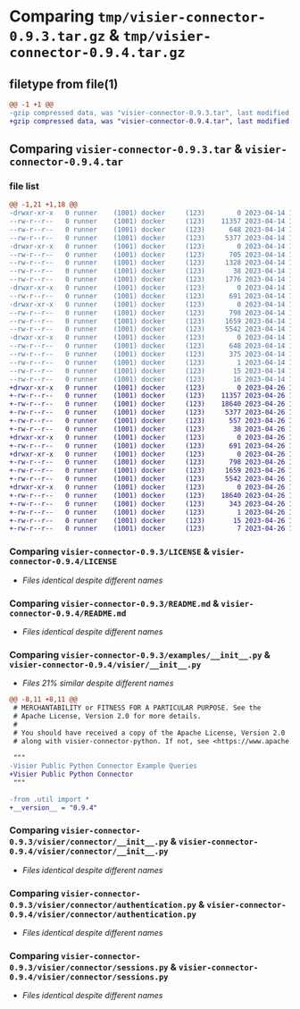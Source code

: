 # Comparing `tmp/visier-connector-0.9.3.tar.gz` & `tmp/visier-connector-0.9.4.tar.gz`

## filetype from file(1)

```diff
@@ -1 +1 @@
-gzip compressed data, was "visier-connector-0.9.3.tar", last modified: Fri Apr 14 17:29:26 2023, max compression
+gzip compressed data, was "visier-connector-0.9.4.tar", last modified: Wed Apr 26 17:26:29 2023, max compression
```

## Comparing `visier-connector-0.9.3.tar` & `visier-connector-0.9.4.tar`

### file list

```diff
@@ -1,21 +1,18 @@
-drwxr-xr-x   0 runner    (1001) docker     (123)        0 2023-04-14 17:29:26.989873 visier-connector-0.9.3/
--rw-r--r--   0 runner    (1001) docker     (123)    11357 2023-04-14 17:29:15.000000 visier-connector-0.9.3/LICENSE
--rw-r--r--   0 runner    (1001) docker     (123)      648 2023-04-14 17:29:26.989873 visier-connector-0.9.3/PKG-INFO
--rw-r--r--   0 runner    (1001) docker     (123)     5377 2023-04-14 17:29:15.000000 visier-connector-0.9.3/README.md
-drwxr-xr-x   0 runner    (1001) docker     (123)        0 2023-04-14 17:29:26.985873 visier-connector-0.9.3/examples/
--rw-r--r--   0 runner    (1001) docker     (123)      705 2023-04-14 17:29:15.000000 visier-connector-0.9.3/examples/__init__.py
--rw-r--r--   0 runner    (1001) docker     (123)     1328 2023-04-14 17:29:15.000000 visier-connector-0.9.3/examples/util.py
--rw-r--r--   0 runner    (1001) docker     (123)       38 2023-04-14 17:29:26.989873 visier-connector-0.9.3/setup.cfg
--rw-r--r--   0 runner    (1001) docker     (123)     1776 2023-04-14 17:29:15.000000 visier-connector-0.9.3/setup.py
-drwxr-xr-x   0 runner    (1001) docker     (123)        0 2023-04-14 17:29:26.985873 visier-connector-0.9.3/visier/
--rw-r--r--   0 runner    (1001) docker     (123)      691 2023-04-14 17:29:15.000000 visier-connector-0.9.3/visier/__init__.py
-drwxr-xr-x   0 runner    (1001) docker     (123)        0 2023-04-14 17:29:26.985873 visier-connector-0.9.3/visier/connector/
--rw-r--r--   0 runner    (1001) docker     (123)      798 2023-04-14 17:29:15.000000 visier-connector-0.9.3/visier/connector/__init__.py
--rw-r--r--   0 runner    (1001) docker     (123)     1659 2023-04-14 17:29:15.000000 visier-connector-0.9.3/visier/connector/authentication.py
--rw-r--r--   0 runner    (1001) docker     (123)     5542 2023-04-14 17:29:15.000000 visier-connector-0.9.3/visier/connector/sessions.py
-drwxr-xr-x   0 runner    (1001) docker     (123)        0 2023-04-14 17:29:26.985873 visier-connector-0.9.3/visier_connector.egg-info/
--rw-r--r--   0 runner    (1001) docker     (123)      648 2023-04-14 17:29:26.000000 visier-connector-0.9.3/visier_connector.egg-info/PKG-INFO
--rw-r--r--   0 runner    (1001) docker     (123)      375 2023-04-14 17:29:26.000000 visier-connector-0.9.3/visier_connector.egg-info/SOURCES.txt
--rw-r--r--   0 runner    (1001) docker     (123)        1 2023-04-14 17:29:26.000000 visier-connector-0.9.3/visier_connector.egg-info/dependency_links.txt
--rw-r--r--   0 runner    (1001) docker     (123)       15 2023-04-14 17:29:26.000000 visier-connector-0.9.3/visier_connector.egg-info/requires.txt
--rw-r--r--   0 runner    (1001) docker     (123)       16 2023-04-14 17:29:26.000000 visier-connector-0.9.3/visier_connector.egg-info/top_level.txt
+drwxr-xr-x   0 runner    (1001) docker     (123)        0 2023-04-26 17:26:29.567140 visier-connector-0.9.4/
+-rw-r--r--   0 runner    (1001) docker     (123)    11357 2023-04-26 17:26:06.000000 visier-connector-0.9.4/LICENSE
+-rw-r--r--   0 runner    (1001) docker     (123)    18640 2023-04-26 17:26:29.567140 visier-connector-0.9.4/PKG-INFO
+-rw-r--r--   0 runner    (1001) docker     (123)     5377 2023-04-26 17:26:06.000000 visier-connector-0.9.4/README.md
+-rw-r--r--   0 runner    (1001) docker     (123)      557 2023-04-26 17:26:06.000000 visier-connector-0.9.4/pyproject.toml
+-rw-r--r--   0 runner    (1001) docker     (123)       38 2023-04-26 17:26:29.567140 visier-connector-0.9.4/setup.cfg
+drwxr-xr-x   0 runner    (1001) docker     (123)        0 2023-04-26 17:26:29.563140 visier-connector-0.9.4/visier/
+-rw-r--r--   0 runner    (1001) docker     (123)      691 2023-04-26 17:26:06.000000 visier-connector-0.9.4/visier/__init__.py
+drwxr-xr-x   0 runner    (1001) docker     (123)        0 2023-04-26 17:26:29.563140 visier-connector-0.9.4/visier/connector/
+-rw-r--r--   0 runner    (1001) docker     (123)      798 2023-04-26 17:26:06.000000 visier-connector-0.9.4/visier/connector/__init__.py
+-rw-r--r--   0 runner    (1001) docker     (123)     1659 2023-04-26 17:26:06.000000 visier-connector-0.9.4/visier/connector/authentication.py
+-rw-r--r--   0 runner    (1001) docker     (123)     5542 2023-04-26 17:26:06.000000 visier-connector-0.9.4/visier/connector/sessions.py
+drwxr-xr-x   0 runner    (1001) docker     (123)        0 2023-04-26 17:26:29.563140 visier-connector-0.9.4/visier_connector.egg-info/
+-rw-r--r--   0 runner    (1001) docker     (123)    18640 2023-04-26 17:26:29.000000 visier-connector-0.9.4/visier_connector.egg-info/PKG-INFO
+-rw-r--r--   0 runner    (1001) docker     (123)      343 2023-04-26 17:26:29.000000 visier-connector-0.9.4/visier_connector.egg-info/SOURCES.txt
+-rw-r--r--   0 runner    (1001) docker     (123)        1 2023-04-26 17:26:29.000000 visier-connector-0.9.4/visier_connector.egg-info/dependency_links.txt
+-rw-r--r--   0 runner    (1001) docker     (123)       15 2023-04-26 17:26:29.000000 visier-connector-0.9.4/visier_connector.egg-info/requires.txt
+-rw-r--r--   0 runner    (1001) docker     (123)        7 2023-04-26 17:26:29.000000 visier-connector-0.9.4/visier_connector.egg-info/top_level.txt
```

### Comparing `visier-connector-0.9.3/LICENSE` & `visier-connector-0.9.4/LICENSE`

 * *Files identical despite different names*

### Comparing `visier-connector-0.9.3/README.md` & `visier-connector-0.9.4/README.md`

 * *Files identical despite different names*

### Comparing `visier-connector-0.9.3/examples/__init__.py` & `visier-connector-0.9.4/visier/__init__.py`

 * *Files 21% similar despite different names*

```diff
@@ -8,11 +8,11 @@
 # MERCHANTABILITY or FITNESS FOR A PARTICULAR PURPOSE. See the
 # Apache License, Version 2.0 for more details.
 #
 # You should have received a copy of the Apache License, Version 2.0
 # along with visier-connector-python. If not, see <https://www.apache.org/licenses/LICENSE-2.0>.
 
 """
-Visier Public Python Connector Example Queries
+Visier Public Python Connector
 """
 
-from .util import *
+__version__ = "0.9.4"
```

### Comparing `visier-connector-0.9.3/visier/connector/__init__.py` & `visier-connector-0.9.4/visier/connector/__init__.py`

 * *Files identical despite different names*

### Comparing `visier-connector-0.9.3/visier/connector/authentication.py` & `visier-connector-0.9.4/visier/connector/authentication.py`

 * *Files identical despite different names*

### Comparing `visier-connector-0.9.3/visier/connector/sessions.py` & `visier-connector-0.9.4/visier/connector/sessions.py`

 * *Files identical despite different names*

